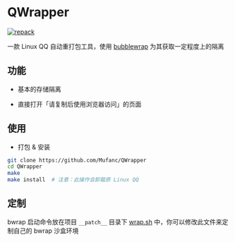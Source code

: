 # QWrapper

[![repack](https://img.shields.io/github/actions/workflow/status/Mufanc/QWrapper/ci.yml?branch=master&label=repack)](https://github.com/Mufanc/QWrapper/actions)

一款 Linux QQ 自动重打包工具，使用 [bubblewrap](https://github.com/containers/bubblewrap) 为其获取一定程度上的隔离

## 功能

* 基本的存储隔离

* 直接打开「请复制后使用浏览器访问」的页面

## 使用

* 打包 & 安装

```bash
git clone https://github.com/Mufanc/QWrapper
cd QWrapper
make
make install  # 注意：此操作会卸载原 Linux QQ
```

## 定制

bwrap 启动命令放在项目 `__patch__` 目录下 [wrap.sh](./wrap.sh) 中，你可以修改此文件来定制自己的 bwrap 沙盒环境
